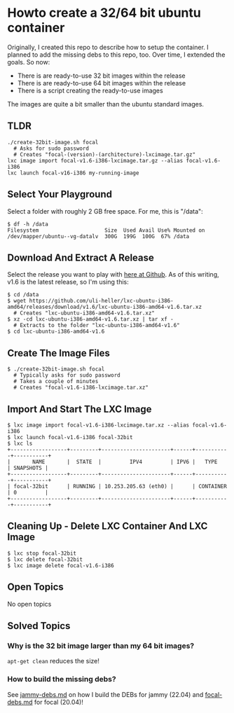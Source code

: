 Howto create a 32/64 bit ubuntu container
=====================================

Originally, I created this repo to describe how to setup the
container. I planned to add the missing debs to this repo, too.
Over time, I extended the goals. So now:

- There is are ready-to-use 32 bit images within the release
- There is are ready-to-use 64 bit images within the release
- There is a script creating the ready-to-use images

The images are quite a bit smaller than the ubuntu standard images.

TLDR
----

```
./create-32bit-image.sh focal
  # Asks for sudo password
  # Creates "focal-(version)-(architecture)-lxcimage.tar.gz"
lxc image import focal-v1.6-i386-lxcimage.tar.gz --alias focal-v1.6-i386
lxc launch focal-v16-i386 my-running-image
```

Select Your Playground
----------------------

Select a folder with roughly 2 GB free space. For me, this is "/data":

```
$ df -h /data
Filesystem                     Size  Used Avail Use% Mounted on
/dev/mapper/ubuntu--vg-datalv  300G  199G  100G  67% /data
```

Download And Extract A Release
------------------------------

Select the release you want to play with [here at Github](https://github.com/uli-heller/lxc-ubuntu-i386-amd64/releases).
As of this writing, v1.6 is the latest release, so I'm using this:

```
$ cd /data
$ wget https://github.com/uli-heller/lxc-ubuntu-i386-amd64/releases/download/v1.6/lxc-ubuntu-i386-amd64-v1.6.tar.xz
  # Creates "lxc-ubuntu-i386-amd64-v1.6.tar.xz"
$ xz -cd lxc-ubuntu-i386-amd64-v1.6.tar.xz | tar xf -
  # Extracts to the folder "lxc-ubuntu-i386-amd64-v1.6"
$ cd lxc-ubuntu-i386-amd64-v1.6
```

Create The Image Files
----------------------

```
$ ./create-32bit-image.sh focal
  # Typically asks for sudo password
  # Takes a couple of minutes
  # Creates "focal-v1.6-i386-lxcimage.tar.xz"
```

Import And Start The LXC Image
-------------------------------

```
$ lxc image import focal-v1.6-i386-lxcimage.tar.xz --alias focal-v1.6-i386
$ lxc launch focal-v1.6-i386 focal-32bit
$ lxc ls
+------------------+---------+----------------------+------+-----------+-----------+
|       NAME       |  STATE  |         IPV4         | IPV6 |   TYPE    | SNAPSHOTS |
+------------------+---------+----------------------+------+-----------+-----------+
| focal-32bit      | RUNNING | 10.253.205.63 (eth0) |      | CONTAINER | 0         |
+------------------+---------+----------------------+------+-----------+-----------+
```

Cleaning Up - Delete LXC Container And LXC Image
------------------------------------------------

```
$ lxc stop focal-32bit
$ lxc delete focal-32bit
$ lxc image delete focal-v1.6-i386
```

Open Topics
-----------

No open topics

Solved Topics
-------------

### Why is the 32 bit image larger than my 64 bit images?

`apt-get clean` reduces the size!

### How to build the missing debs?

See [jammy-debs.md](jammy-debs.md) on how I build the DEBs for jammy (22.04)
and [focal-debs.md](focal-debs.md) for focal (20.04)!
